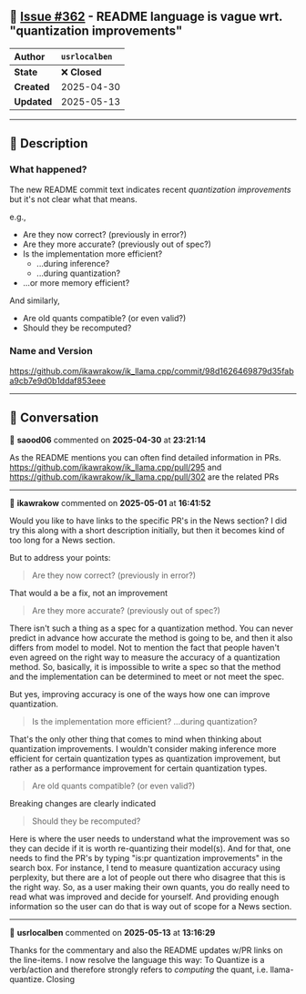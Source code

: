 ## 📌 [Issue #362](https://github.com/ikawrakow/ik_llama.cpp/issues/362) - README language is vague wrt. "quantization improvements"

| **Author** | `usrlocalben` |
| :--- | :--- |
| **State** | ❌ **Closed** |
| **Created** | 2025-04-30 |
| **Updated** | 2025-05-13 |

---

## 📄 Description

### What happened?

The new README commit text indicates recent _quantization improvements_ but it's not clear what that means.

e.g.,
- Are they now correct? (previously in error?)
- Are they more accurate? (previously out of spec?)
- Is the implementation more efficient?
  - ...during inference?
  - ...during quantization?
- ...or more memory efficient?

And similarly,
- Are old quants compatible? (or even valid?)
- Should they be recomputed? 


### Name and Version

https://github.com/ikawrakow/ik_llama.cpp/commit/98d1626469879d35faba9cb7e9d0b1ddaf853eee

---

## 💬 Conversation

👤 **saood06** commented on **2025-04-30** at **23:21:14**

As the README mentions you can often find detailed information in PRs. https://github.com/ikawrakow/ik_llama.cpp/pull/295 and  https://github.com/ikawrakow/ik_llama.cpp/pull/302 are the related PRs

---

👤 **ikawrakow** commented on **2025-05-01** at **16:41:52**

Would you like to have links to the specific PR's in the News section? I did try this along with a short description initially, but then it becomes kind of too long for a News section.

But to address your points:

> Are they now correct? (previously in error?)

That would a be a fix, not an improvement

> Are they more accurate? (previously out of spec?)

There isn't such a thing as a spec for a quantization method. You can never predict in advance how accurate the method is going to be, and then it also differs from model to model. Not to mention the fact that people haven't even agreed on the right way to measure the accuracy of a quantization method. So, basically, it is impossible to write a spec so that the method and the implementation can be determined to meet or not  meet the spec.

But yes, improving accuracy is one of the ways how one can improve quantization.

> Is the implementation more efficient?
> ...during quantization?

That's the only other thing that comes to mind when thinking about quantization improvements. I wouldn't consider making inference more efficient for certain quantization types as quantization improvement, but rather as a performance improvement for certain quantization types.  

> Are old quants compatible? (or even valid?)

Breaking changes are clearly indicated

> Should they be recomputed?

Here is where the user needs to understand what the improvement was so they can decide if it is worth re-quantizing their model(s). And for that, one needs to find the PR's by typing "is:pr quantization improvements" in the search box. For instance, I tend to measure quantization accuracy using perplexity, but there are a lot of people out there who disagree that this is the right way. So, as a user making their own quants, you do really need to read what was improved and decide for yourself. And providing enough information so the user can do that is way out of scope for a News section.

---

👤 **usrlocalben** commented on **2025-05-13** at **13:16:29**

Thanks for the commentary and also the README updates w/PR links on the line-items. I now resolve the language this way: To Quantize is a verb/action and therefore strongly refers to _computing_ the quant, i.e. llama-quantize. Closing